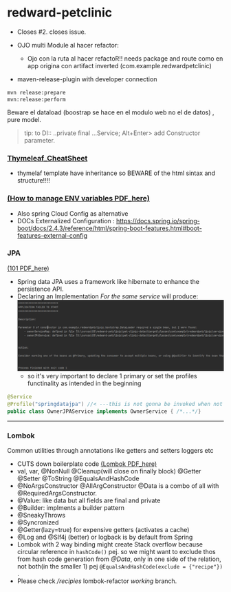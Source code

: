 # redward-petclinic

- Closes #2.  closes issue.
- OJO multi Module al hacer refactor:
  - Ojo con la ruta al hacer refactoR!! needs package and route 
  como en app origina con artifact inverted
    (com.example.redwardpetclinic)

- maven-release-plugin with developer connection
```
mvn release:prepare
mvn:release:perform
```

Beware el dataload (boostrap se hace en el modulo web no el de datos) , pure model.

> tip: to DI:: ..private final ...Service; Alt+Enter> add Constructor parameter.

### [Thymeleaf_CheatSheet](https://github.com/engma/thymeleaf-cheat-sheet)
- thymelaf template have inheritance so BEWARE of the html sintax and structure!!!!

### [(How to manage ENV variables  PDF_here)](https://github.com/friedelredward/redward-petclinic/blob/main/ExternalPropertiesOverview.pdf)
- Also spring Cloud Config as alternative
- DOCs Externalized Configuration : https://docs.spring.io/spring-boot/docs/2.4.3/reference/html/spring-boot-features.html#boot-features-external-config

### JPA
[(101  PDF_here)]("https://github.com/friedelredward/redward-petclinic/blob/main/JPA+Entity+Relationships.pdf")

- Spring data JPA uses a framework like hibernate to 
enhance the persistence API.
- Declaring an Implementation *For the same service* will produce:
![img.png](img.png)
  - so it's very important to declare 1 primary or set the profiles functinality 
  as intended in the beginning
````java
@Service
@Profile("springdatajpa") //< ---this is not gonna be invoked when not active.profile 
public class OwnerJPAService implements OwnerService { /*...*/}
````
-------------
### Lombok
 Common utilities through annotations like getters and setters loggers etc
- CUTS  down boilerplate code
  [(Lombok PDF_here)]("https://github.com/friedelredward/redward-petclinic/blob/main/OverviewOfLombok.pdf")
- val, var, @NonNull @Cleanup(will close on finally block) @Getter @Setter @ToString @EqualsAndHashCode
- @NoArgsConstructor @AllArgConstructor @Data is a combo of all with @RequiredArgsConstructor.
- @Value: like data but all fields are final and private
- @Builder: implments a builder pattern
- @SneakyThrows
- @Syncronized
- @Getter(lazy=true) for expensive getters (activates a cache)
- @Log and @Slf4j (better) or logback is by default from Spring
- Lombok with 2 way binding might create Stack overflow
because circular reference in ``hashCode()`` pej. so we might
want to exclude thos from hash code generation from _@Data_, only in one side of the 
relation, not both(in the smaller 1) pej ``@EqualsAndHashCode(exclude = {"recipe"})`` .
- Please check _/recipies_ lombok-refactor *working* branch.




